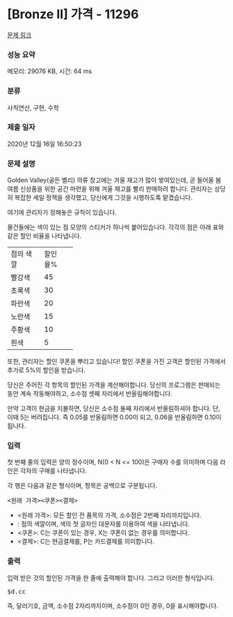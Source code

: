 # [Bronze II] 가격 - 11296 

[문제 링크](https://www.acmicpc.net/problem/11296) 

### 성능 요약

메모리: 29076 KB, 시간: 64 ms

### 분류

사칙연산, 구현, 수학

### 제출 일자

2020년 12월 16일 16:50:23

### 문제 설명

<p>Golden Valley(골든 벨리) 의류 창고에는 겨울 재고가 많이 쌓여있는데, 곧 들어올 봄 여름 신상품을 위한 공간 마련을 위해 겨울 재고를 빨리 판매하려 합니다. 관리자는 상당히 복잡한 세일 정책을 생각했고, 당신에게 그것을 시행하도록 맡겼습니다.</p>

<p>여기에 관리자가 정해놓은 규칙이 있습니다.</p>

<p>물건들에는 색이 있는 점 모양의 스티커가 하나씩 붙어있습니다. 각각의 점은 아래 표와 같은 할인 비율을 나타냅니다.</p>

<table class="table table-bordered" style="width:30%">
	<tbody>
		<tr>
			<td>점의 색깔</td>
			<td>할인율%</td>
		</tr>
		<tr>
			<td>빨강색</td>
			<td>45</td>
		</tr>
		<tr>
			<td>초록색</td>
			<td>30</td>
		</tr>
		<tr>
			<td>파란색</td>
			<td>20</td>
		</tr>
		<tr>
			<td>노란색</td>
			<td>15</td>
		</tr>
		<tr>
			<td>주황색</td>
			<td>10</td>
		</tr>
		<tr>
			<td>흰색</td>
			<td>5</td>
		</tr>
	</tbody>
</table>

<p>또한, 관리자는 할인 쿠폰을 뿌리고 있습니다! 할인 쿠폰을 가진 고객은 할인된 가격에서 추가로 5%의 할인을 받습니다.</p>

<p>당신은 주어진 각 항목의 할인된 가격을 계산해야합니다. 당신의 프로그램은 판매되는 동안 계속 작동해야하고, 소수점 셋째 자리에서 반올림해야합니다.</p>

<p>만약 고객이 현금을 지불하면, 당신은 소수점 둘째 자리에서 반올림하셔야 합니다. 단, 이때 5는 버려집니다. 즉 0.05를 반올림하면 0.00이 되고, 0.06을 반올림하면 0.10이 됩니다.</p>

### 입력 

 <p>첫 번째 줄의 입력은 양의 정수이며, N(0 < N <= 100)은 구매자 수를 의미하며 다음 라인은 각자의 구매를 나타냅니다.</p>

<p>각 행은 다음과 같은 형식이며, 항목은 공백으로 구분됩니다.</p>

<pre><원래 가격><dots(점)><쿠폰><결제></pre>

<ul>
	<li><원래 가격>: 모든 할인 전 품목의 가격, 소수점은 2번째 자리까지입니다.</li>
	<li><dots(점)>: 점의 색깔이며, 색의 첫 글자인 대문자를 이용하여 색을 나타냅니다.</li>
	<li><쿠폰>: C는 쿠폰이 있는 경우, X는 쿠폰이 없는 경우를 의미합니다.</li>
	<li><결제>: C는 현금결제를, P는 카드결제를 의미합니다.</li>
</ul>

### 출력 

 <p>입력 받은 것의 할인된 가격을 한 줄에 출력해야 합니다. 그리고 이러한 형식입니다.</p>

<pre>$d.cc</pre>

<p>즉, 달러기호, 금액, 소수점 2자리까지이며, 소수점이 0인 경우, 0을 표시해야합니다.</p>

